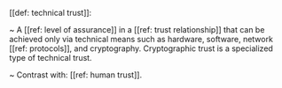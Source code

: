 [[def: technical trust]]:

~ A [[ref: level of assurance]] in a [[ref: trust relationship]] that can be achieved only via technical means such as hardware, software, network [[ref: protocols]], and cryptography. Cryptographic trust is a specialized type of technical trust.

~ Contrast with: [[ref: human trust]].

